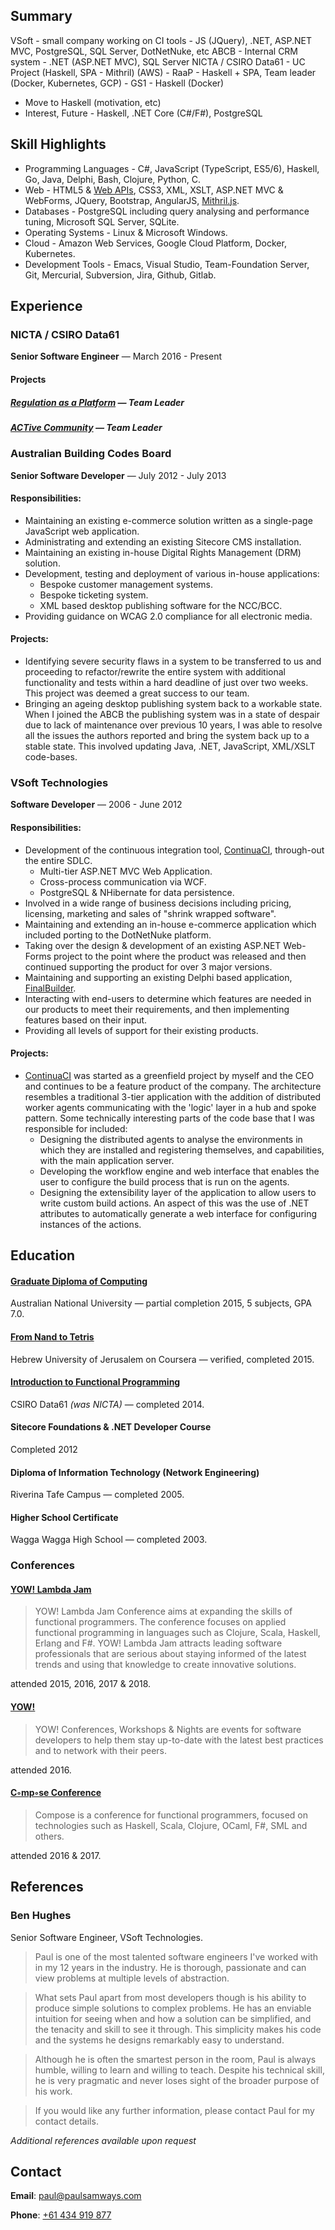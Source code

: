 ## <a name="summary">Summary</a>

VSoft - small company working on CI tools - JS (JQuery), .NET, ASP.NET MVC, PostgreSQL, SQL Server, DotNetNuke, etc
ABCB - Internal CRM system - .NET (ASP.NET MVC), SQL Server
NICTA / CSIRO Data61 - UC Project (Haskell, SPA - Mithril) (AWS)
                     - RaaP - Haskell + SPA, Team leader (Docker, Kubernetes, GCP)
					 - GS1 - Haskell (Docker)
		
- Move to Haskell (motivation, etc)
- Interest, Future - Haskell, .NET Core (C#/F#), PostgreSQL

## <a name="skills">Skill Highlights</a>

* Programming Languages - C#, JavaScript (TypeScript, ES5/6), Haskell, Go, Java, Delphi, Bash, Clojure, Python, C.
* Web - HTML5 & [Web APIs](https://developer.mozilla.org/en-US/docs/Web/API), CSS3, XML, XSLT, ASP.NET MVC & WebForms, JQuery, Bootstrap, AngularJS, [Mithril.js](https://mithril.js.org/).
* Databases - PostgreSQL including query analysing and performance tuning, Microsoft SQL Server, SQLite.
* Operating Systems - Linux & Microsoft Windows.
* Cloud - Amazon Web Services, Google Cloud Platform, Docker, Kubernetes.
* Development Tools - Emacs, Visual Studio, Team-Foundation Server, Git, Mercurial, Subversion, Jira, Github, Gitlab.

## <a name="experience">Experience</a>

### NICTA / CSIRO Data61
**Senior Software Engineer** &mdash; March 2016 - Present

#### Projects


##### [Regulation as a Platform](https://www.data61.csiro.au/en/Our-Work/Future-Cities/Optimising-service-delivery/RaaP) &mdash; Team Leader


##### [ACTive Community](https://www.canberra.edu.au/research/institutes/health-research-institute/research-areas/active-community-project) &mdash; Team Leader

### Australian Building Codes Board

**Senior Software Developer** &mdash; July 2012 - July 2013

#### Responsibilities:

* Maintaining an existing e-commerce solution written as a single-page JavaScript web application.
* Administrating and extending an existing Sitecore CMS installation.
* Maintaining an existing in-house Digital Rights Management (DRM) solution.
* Development, testing and deployment of various in-house applications:
    * Bespoke customer management systems.
    * Bespoke ticketing system.
    * XML based desktop publishing software for the NCC/BCC.
* Providing guidance on WCAG 2.0 compliance for all electronic media.

#### Projects:

* Identifying severe security flaws in a system to be transferred to us and proceeding to refactor/rewrite the entire system with additional functionality and tests within a hard deadline of just over two weeks. This project was deemed a great success to our team.
* Bringing an ageing desktop publishing system back to a workable state. When I joined the ABCB the publishing system was in a state of despair due to lack of maintenance over previous 10 years, I was able to resolve all the issues the authors reported and bring the system back up to a stable state. This involved updating Java, .NET, JavaScript, XML/XSLT code-bases.


### VSoft Technologies
**Software Developer** &mdash; 2006 - June 2012

#### Responsibilities:

* Development of the continuous integration tool, [ContinuaCI](https://www.finalbuilder.com/continua-ci), through-out the entire SDLC.
    * Multi-tier ASP.NET MVC Web Application.
    * Cross-process communication via WCF.
    * PostgreSQL & NHibernate for data persistence.
* Involved in a wide range of business decisions including pricing, licensing, marketing and sales of "shrink wrapped software".
* Maintaining and extending an in-house e-commerce application which included porting to the DotNetNuke platform.
* Taking over the design & development of an existing ASP.NET Web-Forms project to the point where the product was released and then continued supporting the product for over 3 major versions.
* Maintaining and supporting an existing Delphi based application, [FinalBuilder](https://www.finalbuilder.com/finalbuilder).
* Interacting with end-users to determine which features are needed in our products to meet their requirements, and then implementing features based on their input.
* Providing all levels of support for their existing products.

#### Projects:

* [ContinuaCI](https://www.finalbuilder.com/continua-ci) was started as a greenfield project by myself and the CEO and continues to be a feature product of the company. The architecture resembles a traditional 3-tier application with the addition of distributed worker agents communicating with the 'logic' layer in a hub and spoke pattern. Some technically interesting parts of the code base that I was responsible for included:
    * Designing the distributed agents to analyse the environments in which they are installed and registering themselves, and capabilities, with the main application server.
    * Developing the workflow engine and web interface that enables the user to configure the build process that is run on the agents.
    * Designing the extensibility layer of the application to allow users to write custom build actions. An aspect of this was the use of .NET attributes to automatically generate a web interface for configuring instances of the actions. 

## <a name="education">Education</a>

#### [Graduate Diploma of Computing](https://programsandcourses.anu.edu.au/program/6706XGDCP)

Australian National University &mdash; partial completion 2015, 5 subjects, GPA 7.0.


#### [From Nand to Tetris](https://www.coursera.org/course/nand2tetris1)

Hebrew University of Jerusalem on Coursera &mdash; verified, completed 2015.


#### [Introduction to Functional Programming](https://qfpl.io/posts/2018-canberra-intro-to-fp/)

CSIRO Data61 _(was NICTA)_ &mdash; completed 2014.


#### Sitecore Foundations & .NET Developer Course
Completed 2012


#### Diploma of Information Technology (Network Engineering)

Riverina Tafe Campus &mdash; completed 2005.

#### Higher School Certificate

Wagga Wagga High School &mdash; completed 2003.


### Conferences

#### [YOW! Lambda Jam](https://lambdajam.yowconference.com.au/)

> YOW! Lambda Jam Conference aims at expanding the skills of functional programmers. The conference focuses on applied functional programming in languages such as Clojure, Scala, Haskell, Erlang and F#. YOW! Lambda Jam attracts leading software professionals that are serious about staying informed of the latest trends and using that knowledge to create innovative solutions.

attended 2015, 2016, 2017 & 2018.

#### [YOW!](https://yowconference.com.au/)

> YOW! Conferences, Workshops & Nights are events for software developers to help them stay up-to-date with the latest best practices and to network with their peers.

attended 2016.

#### [C◦mp◦se Conference](http://www.composeconference.org/)

> Compose is a conference for functional programmers, focused on technologies such as Haskell, Scala, Clojure, OCaml, F#, SML and others.

attended 2016 & 2017.

## <a name="references">References</a>

### Ben Hughes

Senior Software Engineer, VSoft Technologies.

  > Paul is one of the most talented software engineers I've worked with in my 12 years in the industry. He is thorough, passionate and can view problems at multiple levels of abstraction.

  > What sets Paul apart from most developers though is his ability to produce simple solutions to complex problems. He has an enviable intuition for seeing when and how a solution can be simplified, and the tenacity and skill to see it through. This simplicity makes his code and the systems he designs remarkably easy to understand.

  > Although he is often the smartest person in the room, Paul is always humble, willing to learn and willing to teach. Despite his technical skill, he is very pragmatic and never loses sight of the broader purpose of his work.

  > If you would like any further information, please contact Paul for my contact details.



_Additional references available upon request_

## <a name="contact">Contact</a>

**Email**: <a href="mailto:paul@paulsamways.com">paul@paulsamways.com</a>

**Phone**: <a href="tel:+61434919877">+61 434 919 877</a>
